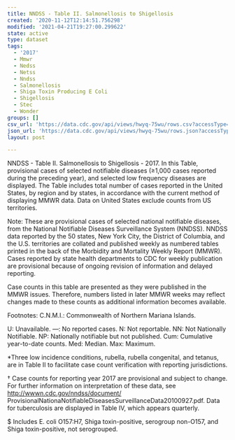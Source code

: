 ```yaml
---
title: NNDSS - Table II. Salmonellosis to Shigellosis
created: '2020-11-12T12:14:51.756298'
modified: '2021-04-21T19:27:00.299622'
state: active
type: dataset
tags:
  - '2017'
  - Mmwr
  - Nedss
  - Netss
  - Nndss
  - Salmonellosis
  - Shiga Toxin Producing E Coli
  - Shigellosis
  - Stec
  - Wonder
groups: []
csv_url: 'https://data.cdc.gov/api/views/hwyq-75wu/rows.csv?accessType=DOWNLOAD'
json_url: 'https://data.cdc.gov/api/views/hwyq-75wu/rows.json?accessType=DOWNLOAD'
layout: post

---
```

NNDSS - Table II. Salmonellosis to Shigellosis - 2017.  In this Table, provisional cases of selected notifiable diseases (≥1,000 cases reported during the preceding year), and selected low frequency diseases are displayed. The Table includes total number of cases reported in the United States, by region and by states, in accordance with the current method of displaying MMWR data.  Data on United States exclude counts from US territories.

Note:
These are provisional cases of selected national notifiable diseases, from the National Notifiable Diseases Surveillance System (NNDSS). NNDSS data reported by the 50 states, New York City, the District of Columbia, and the U.S. territories are collated and published weekly as numbered tables printed in the back of the Morbidity and Mortality Weekly Report (MMWR). Cases reported by state health departments to CDC for weekly publication are provisional because of ongoing revision of information and delayed reporting. 

Case counts in this table are presented as they were published in the MMWR issues. Therefore, numbers listed in later MMWR weeks may reflect changes made to these counts as additional information becomes available. 

Footnotes:
 C.N.M.I.: Commonwealth of Northern Mariana Islands. 

 U: Unavailable. —: No reported cases. N: Not reportable. NN: Not Nationally Notifiable. NP: Nationally notifiable but not published. Cum: Cumulative year-to-date counts. Med: Median. Max: Maximum. 

*Three low incidence conditions, rubella, rubella congenital, and tetanus, are in Table II to facilitate case count verification with reporting jurisdictions. 

† Case counts for reporting year 2017 are provisional and subject to change. For further information on interpretation of these data, see http://wwwn.cdc.gov/nndss/document/ ProvisionalNationaNotifiableDiseasesSurveillanceData20100927.pdf. Data for tuberculosis are displayed in Table IV, which appears quarterly.

$ Includes E. coli O157:H7, Shiga toxin-positive, serogroup non-O157, and Shiga toxin-positive, not serogrouped.
